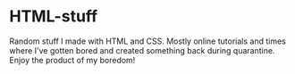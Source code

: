 # HTML-stuff
Random stuff I made with HTML and CSS. Mostly online tutorials and times where I've gotten bored and created something back during quarantine. Enjoy the product of my boredom!
